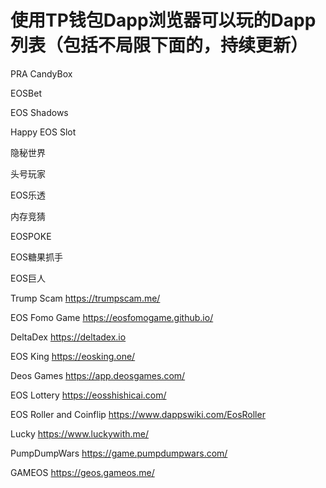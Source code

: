 # 使用TP钱包Dapp浏览器可以玩的Dapp列表（包括不局限下面的，持续更新）
PRA CandyBox

EOSBet

EOS Shadows

Happy EOS Slot

隐秘世界

头号玩家

EOS乐透

内存竞猜

EOSPOKE

EOS糖果抓手

EOS巨人

Trump Scam https://trumpscam.me/

EOS Fomo Game https://eosfomogame.github.io/

DeltaDex https://deltadex.io

EOS King https://eosking.one/

Deos Games https://app.deosgames.com/

EOS Lottery https://eosshishicai.com/

EOS Roller and Coinflip https://www.dappswiki.com/EosRoller

Lucky https://www.luckywith.me/

PumpDumpWars https://game.pumpdumpwars.com/

GAMEOS https://geos.gameos.me/